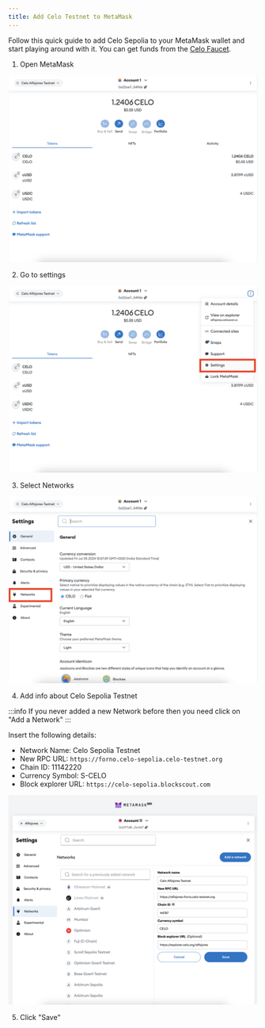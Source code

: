 ```yaml
---
title: Add Celo Testnet to MetaMask
---
```


Follow this quick guide to add Celo Sepolia to your MetaMask wallet and start playing around with it. You can get funds from the [Celo Faucet](https://faucet.celo.org).

1. Open MetaMask

![](/img/build/add-celo-testnet-to-metamask/1.png)

2. Go to settings

![](/img/build/add-celo-testnet-to-metamask/2.png)

3. Select Networks

![](/img/build/add-celo-testnet-to-metamask/3.png)

4. Add info about Celo Sepolia Testnet

:::info
If you never added a new Network before then you need click on "Add a Network"
:::

Insert the following details:

- Network Name: Celo Sepolia Testnet
- New RPC URL: `https://forno.celo-sepolia.celo-testnet.org`
- Chain ID: 11142220
- Currency Symbol: S-CELO
- Block explorer URL: `https://celo-sepolia.blockscout.com`

![](/img/build/add-celo-testnet-to-metamask/4.png)

5. Click "Save"
